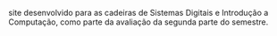site desenvolvido para as cadeiras de Sistemas Digitais e Introdução a Computação, como parte da avaliação da segunda parte do semestre. 

